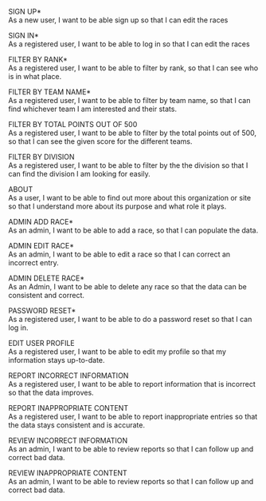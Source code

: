 SIGN UP*<br>
As a new user, I want to be able sign up so that I can edit the races

SIGN IN*<br>
As a registered user, I want to be able to log in so that I can edit the races

FILTER BY RANK*<br>
As a registered user, I want to be able to filter by rank, so that I can see who is in what place.

FILTER BY TEAM NAME*<br>
As a registered user, I want to be able to filter by team name, so that I can find whichever team I am interested and their stats.

FILTER BY TOTAL POINTS OUT OF 500<br>
As a registered user, I want to be able to filter by the total points out of 500, 
so that I can see the given score for the different teams.

FILTER BY DIVISION<br>
As a registered user, I want to be able to filter by the the division so that I can find the division I am looking for easily.

ABOUT<br>
As a user, I want to be able to find out more about this organization or site so that I understand more about its purpose and what role it plays.

ADMIN ADD RACE*<br>
As an admin, I want to be able to add a race, so that I can populate the data.

ADMIN EDIT RACE*<br>
As an admin, I want to be able to edit a race so that I can correct an incorrect entry.

ADMIN DELETE RACE*<br>
As an Admin, I want to be able to delete any race so that the data can be consistent and correct.

PASSWORD RESET*<br>
As a registered user, I want to be able to do a password reset so that I can log in.

EDIT USER PROFILE<br>
As a registered user, I want to be able to edit my profile so that my information stays up-to-date.

REPORT INCORRECT INFORMATION<br>
As a registered user, I want to be able to report information that is incorrect so that the data improves.

REPORT INAPPROPRIATE CONTENT<br>
As a registered user, I want to be able to report inappropriate entries so that the data stays consistent and is accurate.

REVIEW INCORRECT INFORMATION<br>
As an admin, I want to be able to review reports so that I can follow up and correct bad data.

REVIEW INAPPROPRIATE CONTENT<br>
As an admin, I want to be able to review reports so that I can follow up and correct bad data.






